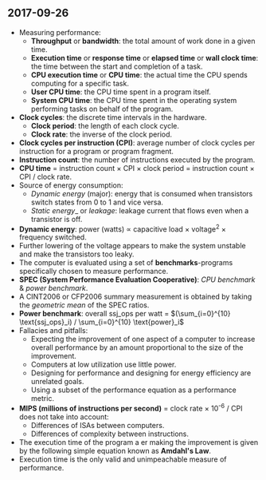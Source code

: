 ## 2017-09-26

- Measuring performance:
    - __Throughput__ or __bandwidth__: the total amount of work done in a given time.
    - __Execution time__ or __response time__ or __elapsed time__ or __wall clock time__: the time between the start and completion of a task.
    - __CPU execution time__ or __CPU time__: the actual time the CPU spends computing for a specific task.
    - __User CPU time__: the CPU time spent in a program itself.
    - __System CPU time__: the CPU time spent in the operating system performing tasks on behalf of the program.
- __Clock cycles__: the discrete time intervals in the hardware.
    - __Clock period__: the length of each clock cycle.
    - __Clock rate__: the inverse of the clock period.
- __Clock cycles per instruction (CPI)__: average number of clock cycles per instruction for a program or program fragment.
- __Instruction count__: the number of instructions executed by the program.
- __CPU time__ = instruction count &times; CPI &times; clock period = instruction count &times; CPI / clock rate.
- Source of energy consumption:
    - _Dynamic energy_ (major): energy that is consumed when transistors switch states from 0 to 1 and vice versa.
    - _Static energy__ or _leakage_: leakage current that flows even when a transistor is off.
- __Dynamic energy__: power (watts) &prop; capacitive load &times; voltage<sup>2</sup> &times; frequency switched.
- Further lowering of the voltage appears to make the system unstable and make the transistors too leaky.
- The computer is evaluated using a set of __benchmarks__-programs specifically chosen to measure performance.
- __SPEC (System Performance Evaluation Cooperative)__: _CPU benchmark_ & _power benchmark_.
- A CINT2006 or CFP2006 summary measurement is obtained by taking the _geometric mean_ of the SPEC ratios.
- __Power benchmark__: overall ssj_ops per watt = $(\sum_{i=0}^{10} \text{ssj_ops}_i) / \sum_{i=0}^{10} \text{power}_i$
- Fallacies and pitfalls:
    - Expecting the improvement of one aspect of a computer to increase overall performance by an amount proportional to the size of the improvement.
    - Computers at low utilization use little power.
    - Designing for performance and designing for energy efficiency are unrelated goals.
    - Using a subset of the performance equation as a performance metric.
- __MIPS (millions of instructions per second)__ = clock rate &times; 10<sup>-6</sup> / CPI does not take into account:
    - Differences of ISAs between computers.
    - Differences of complexity between instructions.
- The execution time of the program a er making the improvement is given by the following simple equation known as __Amdahl's Law__.
- Execution time is the only valid and unimpeachable measure of performance.
